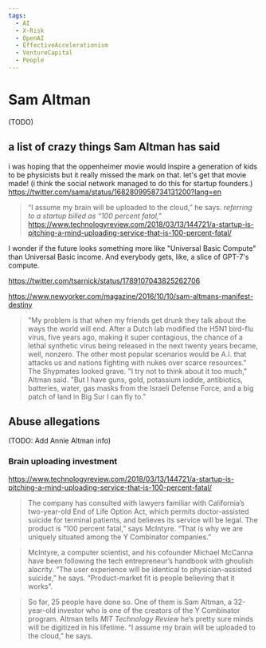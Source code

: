 ```yaml
---
tags:
  - AI
  - X-Risk
  - OpenAI
  - EffectiveAccelerationism
  - VentureCapital
  - People
---
```


# Sam Altman

(TODO)

## a list of crazy things Sam Altman has said

i was hoping that the oppenheimer movie would inspire a generation of kids to be physicists but it really missed the mark on that. let's get that movie made! (i think the social network managed to do this for startup founders.)
https://twitter.com/sama/status/1682809958734131200?lang=en


>“I assume my brain will be uploaded to the cloud,” he says.
*referring to a startup billed as “100 percent fatal,”*
https://www.technologyreview.com/2018/03/13/144721/a-startup-is-pitching-a-mind-uploading-service-that-is-100-percent-fatal/

I wonder if the future looks something more like "Universal Basic Compute" than Universal Basic income. And everybody gets, like, a slice of GPT-7's compute.

https://twitter.com/tsarnick/status/1789107043825262706


https://www.newyorker.com/magazine/2016/10/10/sam-altmans-manifest-destiny

>"My problem is that when my friends get drunk they talk about the ways the world will end. After a Dutch lab modified the H5N1 bird-flu virus, five years ago, making it super contagious, the chance of a lethal synthetic virus being released in the next twenty years became, well, nonzero. The other most popular scenarios would be A.I. that attacks us and nations fighting with nukes over scarce resources." The Shypmates looked grave. "I try not to think about it too much," Altman said. "But I have guns, gold, potassium iodide, antibiotics, batteries, water, gas masks from the Israeli Defense Force, and a big patch of land in Big Sur I can fly to."

## Abuse allegations

(TODO: Add Annie Altman info)


### Brain uploading investment

https://www.technologyreview.com/2018/03/13/144721/a-startup-is-pitching-a-mind-uploading-service-that-is-100-percent-fatal/

>The company has consulted with lawyers familiar with California’s two-year-old End of Life Option Act, which permits doctor-assisted suicide for terminal patients, and believes its service will be legal. The product is “100 percent fatal,” says McIntyre. “That is why we are uniquely situated among the Y Combinator companies.”

>McIntyre, a computer scientist, and his cofounder Michael McCanna have been following the tech entrepreneur’s handbook with ghoulish alacrity. “The user experience will be identical to physician-assisted suicide,” he says. “Product-market fit is people believing that it works".

>So far, 25 people have done so. One of them is Sam Altman, a 32-year-old investor who is one of the creators of the Y Combinator program. Altman tells _MIT Technology Review_ he’s pretty sure minds will be digitized in his lifetime. “I assume my brain will be uploaded to the cloud,” he says.